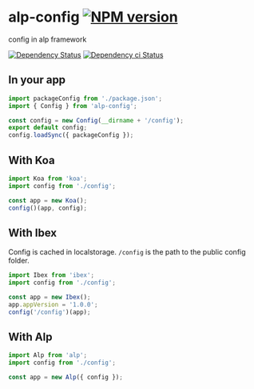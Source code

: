 # alp-config [![NPM version][npm-image]][npm-url]

config in alp framework

[![Dependency Status][daviddm-image]][daviddm-url]
[![Dependency ci Status][dependencyci-image]][dependencyci-url]

## In your app

```js
import packageConfig from './package.json';
import { Config } from 'alp-config';

const config = new Config(__dirname + '/config');
export default config;
config.loadSync({ packageConfig });
```

## With Koa

```js
import Koa from 'koa';
import config from './config';

const app = new Koa();
config()(app, config);
```

## With Ibex

Config is cached in localstorage. `/config` is the path to the public config folder.

```js
import Ibex from 'ibex';
import config from './config';

const app = new Ibex();
app.appVersion = '1.0.0';
config('/config')(app);
```


## With Alp

```js
import Alp from 'alp'; 
import config from './config';

const app = new Alp({ config });
```

[npm-image]: https://img.shields.io/npm/v/alp-config.svg?style=flat-square
[npm-url]: https://npmjs.org/package/alp-config
[daviddm-image]: https://david-dm.org/alpjs/alp-config.svg?style=flat-square
[daviddm-url]: https://david-dm.org/alpjs/alp-config
[dependencyci-image]: https://dependencyci.com/github/alpjs/alp-config/badge?style=flat-square
[dependencyci-url]: https://dependencyci.com/github/alpjs/alp-config
